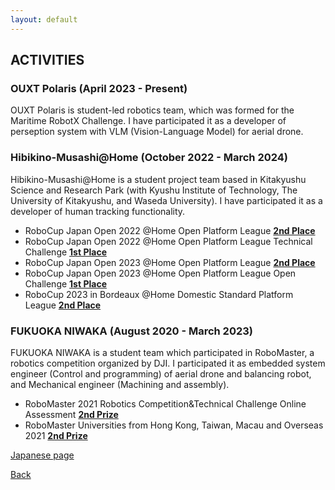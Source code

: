 ```yaml
---
layout: default
---
```

## ACTIVITIES
### **OUXT Polaris** (April 2023 - Present)
OUXT Polaris is student-led robotics team, which was formed for the Maritime RobotX Challenge.
I have participated it as a developer of perseption system with VLM (Vision-Language Model) for aerial drone.

### **Hibikino-Musashi@Home** (October 2022 - March 2024)
Hibikino-Musashi@Home is a student project team based in Kitakyushu Science and Research Park (with Kyushu Institute of Technology, The University of Kitakyushu, and Waseda University).
I have participated it as a developer of human tracking functionality.

* RoboCup Japan Open 2022 @Home Open Platform League <u><b>2nd Place</b></u>
* RoboCup Japan Open 2022 @Home Open Platform League Technical Challenge <u><b>1st Place</b></u>
* RoboCup Japan Open 2023 @Home Open Platform League <u><b>2nd Place</b></u>
* RoboCup Japan Open 2023 @Home Open Platform League Open Challenge <u><b>1st Place</b></u>
* RoboCup 2023 in Bordeaux @Home Domestic Standard Platform League <u><b>2nd Place</b></u>

### **FUKUOKA NIWAKA** (August 2020 - March 2023)
FUKUOKA NIWAKA is a student team which participated in RoboMaster, a robotics competition organized by DJI.
I participated it as embedded system engineer (Control and programming) of aerial drone and balancing robot, and Mechanical engineer (Machining and assembly).

* RoboMaster 2021 Robotics Competition&Technical Challenge Online Assessment <u><b>2nd Prize</b></u>
* RoboMaster Universities from Hong Kong, Taiwan, Macau and Overseas 2021 <u><b>2nd Prize</b></u>

[Japanese page](./activities_JP)

[Back](./)
